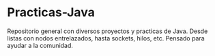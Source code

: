 # Practicas-Java
Repositorio general con diversos proyectos y practicas de Java. Desde listas con nodos entrelazados, hasta sockets, hilos, etc.
Pensado para ayudar a la comunidad.
